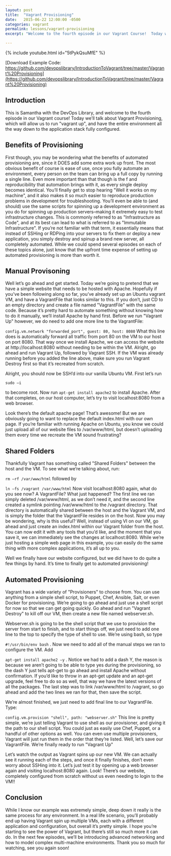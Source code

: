 ```yaml
---
layout: post
title:  "Vagrant Provisioning"
date:   2015-06-22 12:00:00 -0500
categories: vagrant
permalink: lessons/vagrant-provisioning
excerpt: "Welcome to the fourth episode in our Vagrant Course!  Today we're going to talk about Vagrant Provisioning, which will allow us to run vagrant up."

---
```

{% include youtube.html id="5tPykQsuMfE" %}

[Download Example Code: https://github.com/devopslibrary/IntroductionToVagrant/tree/master/Vagrant%20Provisioning](https://github.com/devopslibrary/IntroductionToVagrant/tree/master/Vagrant%20Provisioning)

Introduction
------------
This is Samantha with the DevOps Library, and welcome to the fourth episode in our Vagrant course!  Today we’ll talk about Vagrant Provisioning, which will allow us to run "vagrant up", and have the entire environment all the way down to the application stack fully configured.

Benefits of Provisioning
------------------------
First though, you may be wondering what the benefits of automated provisioning are, since it DOES add some extra work up front.  The most obvious benefit of course is ease of use, once you fully automate an environment, every person on the team can bring up a full copy by running a single line.  Even more important than that though is the f and reproducibility that automation brings with it, as every single deploy becomes identical.  You’ll finally get to stop hearing "Well it works on my machine", and it also makes it so much easier to reproduce production problems in development for troubleshooting.  You’ll even be able to (and should) use the same scripts for spinning up a development environment as you do for spinning up production servers–making it extremely easy to test infrastructure changes.  This is commonly referred to as "Infrastructure as Code", and at its best can lead to what is referred to as "Immutable Infrastructure".  If you’re not familiar with that term, it essentially means that instead of SSHing or RDPing into your servers to fix them or deploy a new application, you simply destroy and spinup a brand new server, all completely automated.  While we could spend several episodes on each of these topics alone, just know that the upfront time expense of setting up automated provisioning is more than worth it.

Manual Provisoning
---------------
Well let’s go ahead and get started.  Today we’re going to pretend that we have a simple website that needs to be hosted with Apache.  Hopefully if you’ve been following along so far, you’ve already set up an Ubuntu vagrant VM, and have a VagrantFile that looks similar to this.  If you don’t, just CD to an empty directory and create a file named "VagrantFile" with the same code.  Because it’s pretty hard to automate something without knowing how to do it manually, we’ll install Apache by hand first.  Before we run "Vagrant Up" however, we do need to add one more line to the VagrantFile:

```config.vm.network "forwarded_port", guest: 80, host: 8080```
What this line does is automatically forward all traffic from port 80 on the VM to our host on port 8080. That way once we install Apache, we can access the website at http://localhost:8080 without needing to be within the VM.  Alright, go ahead and run Vagrant Up, followed by Vagrant SSH.  If the VM was already running before you added the line above, make sure you run Vagrant Destroy first so that it’s recreated from scratch.

Alright, you should now be SSH’d into our vanilla Ubuntu VM.  First let’s run

```sudo –i```

to become root.  Now run ```apt-get install apache2``` to install Apache.  After that completes, on our host computer, let’s try to visit localhost:8080 from a web browser.

Look there’s the default apache page!  That’s awesome!  But we are obviously going to want to replace the default index.html with our own page.  If you’re familiar with running Apache on Ubuntu, you know we could just upload all of our website files to /var/www/html, but doesn’t uploading them every time we recreate the VM sound frustrating?  

Shared Folders
--------------
Thankfully Vagrant has something called "Shared Folders" between the host and the VM.  To see what we’re talking about, run:

```rm –rf /var/www/html```
followed by

```ln –fs /vagrant /var/www/html```
Now visit localhost:8080 again, what do you see now?  A VagrantFile?  What just happened?  The first line we ran simply deleted /var/www/html, as we don’t need it, and the second line created a symlink pointing /var/www/html to the /vagrant directory.  That directory is automatically shared between the host and the Vagrant VM, and is simply the folder that the VagrantFile resides in on the host.  Now you may be wondering, why is this useful?  Well, instead of using VI on our VM, go ahead and just create an index.html within our Vagrant folder from the host.  You can now edit it with any tools that you’d like, and the moment that you save it, we can immediately see the changes at localhost:8080.  While we’re just hosting a simple web page in this example, you can easily do the same thing with more complex applications, it’s all up to you.

Well we finally have our website configured, but we did have to do quite a few things by hand.  It’s time to finally get to automated provisioning!

Automated Provisioning
----------------------
Vagrant has a wide variety of "Provisioners" to choose from.  You can use anything from a simple shell script, to Puppet, Chef, Ansible, Salt, or even Docker for provisioning.  We’re going to go ahead and just use a shell script for now so that we can get going quickly.  Go ahead and run "Vagrant Destroy" to kill off our VM, then create a new file named webserver.sh.

Webserver.sh is going to be the shell script that we use to provision the server from start to finish, and to start things off, we just need to add one line to the top to specify the type of shell to use.  We’re using bash, so type

```#!/usr/bin/env bash```
.  Now we need to add all of the manual steps we ran to configure the VM.  Add

```apt-get install apache2 –y```
.  Notice we had to add a dash Y, the reason is because we aren’t going to be able to type yes during the provisioning, so the dash Y just tells apt-get to go ahead and install Apache without confirmation.  If you’d like to throw in an apt-get update and an apt-get upgrade, feel free to do so as well, that way we have the latest versions of all the packages.  The last step was to link /var/www/html to /vagrant, so go ahead and add the two lines we ran for that, then save the script.

We’re almost finished, we just need to add final line to our VagrantFile.  Type:

```config.vm.provision "shell", path: "webserver.sh"```
This line is pretty simple, we’re just telling Vagrant to use shell as our provisioner, and giving it the path to our shell script.  You could just as easily use Chef, Puppet, or a handful of other options as well.  You can even use multiple provisioners, Vagrant will just run them in the order that they’re listed.  Well, let’s save our VagrantFile.  We’re finally ready to run "Vagrant Up"

Let’s watch the output as Vagrant spins up our new VM.  We can actually see it running each of the steps, and once it finally finishes, don’t even worry about SSHing into it.  Let’s just test it by opening up a web browser again and visiting localhost:8080 again.  Look!  There’s our website, completely configured from scratch without us even needing to login to the VM!!  

Conclusion
----------
While I know our example was extremely simple, deep down it really is the same process for any environment.  In a real life scenario, you’ll probably end up having Vagrant spin up multiple VMs, each with a different application and configuration, but overall it’s pretty simple.  I hope you’re starting to see the power of Vagrant, but there’s still so much more it can do.  In the next few episodes, we’ll be introducing advanced networking and how to model complex multi-machine environments.  Thank you so much for watching, see you again soon!
